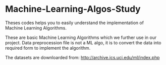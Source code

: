 # Machine-Learning-Algos-Study
Theses codes helps you to easily understand the implementation of Machine Learning Algorithms.

These are basic Machine Learning Algorithms which we further use in our project.
Data preprocession file is not a ML algo, it is to convert the data into required form to implement the algorithm.

The datasets are downloarded from:
http://archive.ics.uci.edu/ml/index.php
